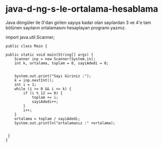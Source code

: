 # java-d-ng-s-le-ortalama-hesablama
Java döngüler ile 0'dan girilen sayıya kadar olan sayılardan 3 ve 4'e tam bölünen sayıların ortalamasını hesaplayan programı yazınız.

   import java.util.Scanner;

    public class Main {

    public static void main(String[] args) {
        Scanner inp = new Scanner(System.in);
        int k, ortalama, toplam = 0, sayiAdedi = 0;


        System.out.print("Sayı Giriniz :");
        k = inp.nextInt();
        int i = 1;
        while (i >= 0 && i <= k) {
            if (i % 12 == 0) {
                toplam += i;
                sayiAdedi++;
            }
            i++;
        }
        ortalama = toplam / sayiAdedi;
        System.out.println("ortalamanız :" +ortalama);


     }
    }




